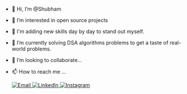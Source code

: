- 👋 Hi, I’m @Shubham
- 👀 I’m interested in  open source projects
- 👀 I'm adding new skills day by day to stand out myself.
- 🌱 I’m currently solving DSA algorithms problems to get a taste of real-world problems.
- 💞️ I’m looking to collaborate...
- 📫 How to reach me ...

  <a href="mailto:mukati888shubh@gmail.com">
      <img src="https://img.icons8.com/color/48/000000/email.png" alt="Email" />
    </a>
    <a href="https://www.linkedin.com/in/shubham-mukati/" target="_blank" rel="noopener noreferrer">
      <img src="https://img.icons8.com/color/48/000000/linkedin.png" alt="LinkedIn" />
    </a>
    <a href="https://www.instagram.com/shubhammukatii/" target="_blank" rel="noopener noreferrer">
      <img src="https://img.icons8.com/color/48/000000/instagram.png" alt="Instagram" />
    </a>

  
